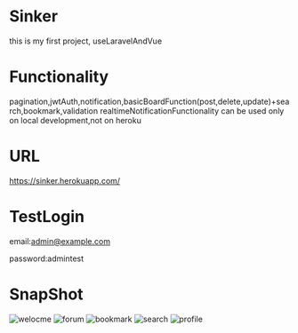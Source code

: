 # Sinker 
this is my first project, useLaravelAndVue

# Functionality
pagination,jwtAuth,notification,basicBoardFunction(post,delete,update)+search,bookmark,validation
realtimeNotificationFunctionality can be used only on local development,not on heroku


# URL
https://sinker.herokuapp.com/
# TestLogin
email:admin@example.com

password:admintest

# SnapShot


![welocme](https://user-images.githubusercontent.com/47190494/72123342-46945200-33a4-11ea-9213-13669478185c.gif)
![forum](https://user-images.githubusercontent.com/47190494/72123353-52801400-33a4-11ea-9f53-ea4403e1e020.gif)
![bookmark](https://user-images.githubusercontent.com/47190494/72123360-59a72200-33a4-11ea-9192-7dc3889364cb.gif)
![search](https://user-images.githubusercontent.com/47190494/72123517-e05bff00-33a4-11ea-8283-96ebe8071ef6.gif)
![profile](https://user-images.githubusercontent.com/47190494/72123523-e356ef80-33a4-11ea-8f18-d89a96cb820b.gif)

